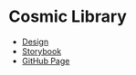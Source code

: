 # Cosmic Library

- [Design](https://www.figma.com/proto/jfdga3oO0tinhR97WVfY3v/Cosmic-Library?node-id=3180-855&t=A5Ugy2V5oAVgxhwx-1)
- [Storybook](https://675b6a21c2ce20745142c486-lghuvgbosr.chromatic.com/?path=/docs/document--docs)
- [GitHub Page](https://paglinawan.github.io/cosmic-library/)
